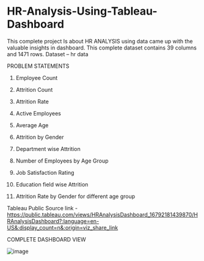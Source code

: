 # HR-Analysis-Using-Tableau-Dashboard

This complete project Is about HR ANALYSIS using data came up with the valuable insights in dashboard.
This complete dataset contains 39 columns and 1471 rows.
Dataset – hr data

PROBLEM STATEMENTS
1. Employee Count

2. Attrition Count

3. Attrition Rate

4. Active Employees

5. Average Age

6. Attrition by Gender

7. Department wise Attrition

8. Number of Employees by Age Group

9. Job Satisfaction Rating

10. Education field wise Attrition

11. Attrition Rate by Gender for different age group

Tableau Public Source link - https://public.tableau.com/views/HRAnalysisDashboard_16792181439870/HRAnalysisDashboard?:language=en-US&:display_count=n&:origin=viz_share_link

COMPLETE DASHBOARD VIEW

![image](https://user-images.githubusercontent.com/121561258/226264713-5da66ec2-f153-4a38-b2f3-be71d6bbb735.png)


